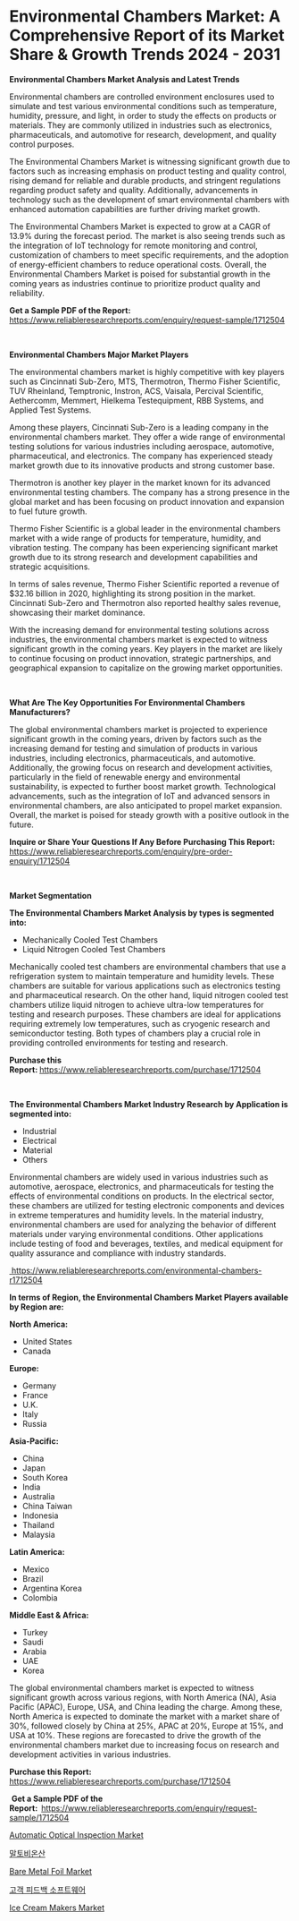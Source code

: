 <p><h1>Environmental Chambers Market: A Comprehensive Report of its Market Share & Growth Trends 2024 - 2031</h1></p><p><strong>Environmental Chambers Market Analysis and Latest Trends</strong></p>
<p><p>Environmental chambers are controlled environment enclosures used to simulate and test various environmental conditions such as temperature, humidity, pressure, and light, in order to study the effects on products or materials. They are commonly utilized in industries such as electronics, pharmaceuticals, and automotive for research, development, and quality control purposes.</p><p>The Environmental Chambers Market is witnessing significant growth due to factors such as increasing emphasis on product testing and quality control, rising demand for reliable and durable products, and stringent regulations regarding product safety and quality. Additionally, advancements in technology such as the development of smart environmental chambers with enhanced automation capabilities are further driving market growth.</p><p>The Environmental Chambers Market is expected to grow at a CAGR of 13.9% during the forecast period. The market is also seeing trends such as the integration of IoT technology for remote monitoring and control, customization of chambers to meet specific requirements, and the adoption of energy-efficient chambers to reduce operational costs. Overall, the Environmental Chambers Market is poised for substantial growth in the coming years as industries continue to prioritize product quality and reliability.</p></p>
<p><strong>Get a Sample PDF of the Report:&nbsp;</strong> <a href="https://www.reliableresearchreports.com/enquiry/request-sample/1712504">https://www.reliableresearchreports.com/enquiry/request-sample/1712504</a></p>
<p>&nbsp;</p>
<p><strong>Environmental Chambers Major Market Players</strong></p>
<p><p>The environmental chambers market is highly competitive with key players such as Cincinnati Sub-Zero, MTS, Thermotron, Thermo Fisher Scientific, TUV Rheinland, Temptronic, Instron, ACS, Vaisala, Percival Scientific, Aethercomm, Memmert, Hielkema Testequipment, RBB Systems, and Applied Test Systems.</p><p>Among these players, Cincinnati Sub-Zero is a leading company in the environmental chambers market. They offer a wide range of environmental testing solutions for various industries including aerospace, automotive, pharmaceutical, and electronics. The company has experienced steady market growth due to its innovative products and strong customer base.</p><p>Thermotron is another key player in the market known for its advanced environmental testing chambers. The company has a strong presence in the global market and has been focusing on product innovation and expansion to fuel future growth.</p><p>Thermo Fisher Scientific is a global leader in the environmental chambers market with a wide range of products for temperature, humidity, and vibration testing. The company has been experiencing significant market growth due to its strong research and development capabilities and strategic acquisitions.</p><p>In terms of sales revenue, Thermo Fisher Scientific reported a revenue of $32.16 billion in 2020, highlighting its strong position in the market. Cincinnati Sub-Zero and Thermotron also reported healthy sales revenue, showcasing their market dominance.</p><p>With the increasing demand for environmental testing solutions across industries, the environmental chambers market is expected to witness significant growth in the coming years. Key players in the market are likely to continue focusing on product innovation, strategic partnerships, and geographical expansion to capitalize on the growing market opportunities.</p></p>
<p>&nbsp;</p>
<p><strong>What Are The Key Opportunities For Environmental Chambers Manufacturers?</strong></p>
<p><p>The global environmental chambers market is projected to experience significant growth in the coming years, driven by factors such as the increasing demand for testing and simulation of products in various industries, including electronics, pharmaceuticals, and automotive. Additionally, the growing focus on research and development activities, particularly in the field of renewable energy and environmental sustainability, is expected to further boost market growth. Technological advancements, such as the integration of IoT and advanced sensors in environmental chambers, are also anticipated to propel market expansion. Overall, the market is poised for steady growth with a positive outlook in the future.</p></p>
<p><strong>Inquire or Share Your Questions If Any Before Purchasing This Report:</strong> <a href="https://www.reliableresearchreports.com/enquiry/pre-order-enquiry/1712504">https://www.reliableresearchreports.com/enquiry/pre-order-enquiry/1712504</a></p>
<p>&nbsp;</p>
<p><strong>Market Segmentation</strong></p>
<p><strong>The Environmental Chambers Market Analysis by types is segmented into:</strong></p>
<p><ul><li>Mechanically Cooled Test Chambers</li><li>Liquid Nitrogen Cooled Test Chambers</li></ul></p>
<p><p>Mechanically cooled test chambers are environmental chambers that use a refrigeration system to maintain temperature and humidity levels. These chambers are suitable for various applications such as electronics testing and pharmaceutical research. On the other hand, liquid nitrogen cooled test chambers utilize liquid nitrogen to achieve ultra-low temperatures for testing and research purposes. These chambers are ideal for applications requiring extremely low temperatures, such as cryogenic research and semiconductor testing. Both types of chambers play a crucial role in providing controlled environments for testing and research.</p></p>
<p><strong>Purchase this Report:&nbsp;</strong><a href="https://www.reliableresearchreports.com/purchase/1712504">https://www.reliableresearchreports.com/purchase/1712504</a></p>
<p>&nbsp;</p>
<p><strong>The Environmental Chambers Market Industry Research by Application is segmented into:</strong></p>
<p><ul><li>Industrial</li><li>Electrical</li><li>Material</li><li>Others</li></ul></p>
<p><p>Environmental chambers are widely used in various industries such as automotive, aerospace, electronics, and pharmaceuticals for testing the effects of environmental conditions on products. In the electrical sector, these chambers are utilized for testing electronic components and devices in extreme temperatures and humidity levels. In the material industry, environmental chambers are used for analyzing the behavior of different materials under varying environmental conditions. Other applications include testing of food and beverages, textiles, and medical equipment for quality assurance and compliance with industry standards.</p></p>
<p><a href="https://www.reliableresearchreports.com/environmental-chambers-r1712504">&nbsp;https://www.reliableresearchreports.com/environmental-chambers-r1712504</a></p>
<p><strong>In terms of Region, the Environmental Chambers Market Players available by Region are:</strong></p>
<p>
    <p> <strong> North America: </strong>
        <ul>
            <li>United States</li>
            <li>Canada</li>
        </ul>
        </p> 
    <p> <strong> Europe: </strong>
        <ul>
            <li>Germany</li>
            <li>France</li>
            <li>U.K.</li>
            <li>Italy</li>
            <li>Russia</li>
        </ul>
        </p> 
    <p> <strong> Asia-Pacific: </strong>
        <ul>
            <li>China</li>
            <li>Japan</li>
            <li>South Korea</li>
            <li>India</li>
            <li>Australia</li>
            <li>China Taiwan</li>
            <li>Indonesia</li>
            <li>Thailand</li>
            <li>Malaysia</li>
        </ul>
        </p> 
    <p> <strong> Latin America: </strong>
        <ul>
            <li>Mexico</li>
            <li>Brazil</li>
            <li>Argentina Korea</li>
            <li>Colombia</li>
        </ul>
        </p> 
    <p> <strong> Middle East & Africa: </strong>
        <ul>
            <li>Turkey</li>
            <li>Saudi</li>
            <li>Arabia</li>
            <li>UAE</li>
            <li>Korea</li>
        </ul>
    </p>
    </p>
<p><p>The global environmental chambers market is expected to witness significant growth across various regions, with North America (NA), Asia Pacific (APAC), Europe, USA, and China leading the charge. Among these, North America is expected to dominate the market with a market share of 30%, followed closely by China at 25%, APAC at 20%, Europe at 15%, and USA at 10%. These regions are forecasted to drive the growth of the environmental chambers market due to increasing focus on research and development activities in various industries.</p></p>
<p><strong>Purchase this Report: </strong><a href="https://www.reliableresearchreports.com/purchase/1712504">https://www.reliableresearchreports.com/purchase/1712504</a></p>
<p>&nbsp;<strong>Get a Sample PDF of the Report:&nbsp;&nbsp;</strong><a href="https://www.reliableresearchreports.com/enquiry/request-sample/1712504">https://www.reliableresearchreports.com/enquiry/request-sample/1712504</a></p>
<p><strong></strong></p>
<p><p><a href="https://github.com/myacatherineblakecaczo9vcsw/Market-Research-Report-List-2/blob/main/automatic-optical-inspection-market.md">Automatic Optical Inspection Market</a></p><p><a href="https://github.com/ZacharyScthmitt4465/Market-Research-Report-List-1/blob/main/538453827283.md">말토비온산</a></p><p><a href="https://issuu.com/reportprime-2/docs/bare-metal-foil-market-size-2030.pptx">Bare Metal Foil Market</a></p><p><a href="https://github.com/lkwggful07722/Market-Research-Report-List-1/blob/main/547985427280.md">고객 피드백 소프트웨어</a></p><p><a href="https://github.com/irfadac/Market-Research-Report-List-3/blob/main/ice-cream-makers-market.md">Ice Cream Makers Market</a></p></p>